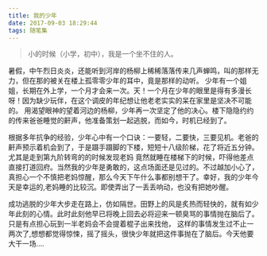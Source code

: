 ```yaml
---
title: 我的少年
date: 2017-09-03 18:29:44
tags: 随笔集
---
```

>小的时候（小学，初中），我是一个坐不住的人。

暑假，中午烈日炎炎，还能听到河岸的杨柳上稀稀落落传来几声蝉鸣，叫的那样无力，但在那的被关在楼上孤零零少年的耳中，竟是那样的动听。
少年有一个姐姐，长期在外上学，一个月才会来一次。天！一个月在少年的眼里是得有多漫长呀！因为缺少玩伴，在这个调皮的年纪想让他老老实实的呆在家里是坚决不可能的。
用渴望眼神的望着河边的杨柳，少年再一次坚定了他的决心。楼下隐隐约约的传来爸爸睡觉的鼾声，他准备策划一起逃脱，而如今，时机已经到了。

根据多年抗争的经验，少年心中有一个口诀：一要轻，二要快，三要见机。老爸的鼾声预示着机会到了，于是蹑手蹑脚的下楼，短短十八级阶梯，花了将近五分钟。尤其是走到第九阶转弯的的时候发现老妈
竟然就睡在楼梯下的时候，吓得他差点直接打道回府。当然我的少年是勇敢的，这点场面还是见过的。不过越加小心了，真担心一个不慎把老妈惊醒，那么今天下午什么事都别想干了。幸好，我的少年今天是幸运的,老妈睡的比较沉。即使弄出了一丢丢响动，也没有把她吵醒。

成功逃脱的少年大步走在路上，仿如隔世。田野上的风是炙热而轻快的，就有如少年此刻的心情。此时此刻他早已将晚上回去必将迎来一顿臭骂的事情抛在脑后了。只是有点担心玩到一半老妈会不会提着棍子出来找他，
这样的事情发生过不止一两次了,想想都觉得惊悚，摇了摇头，很快少年就把这件事抛在了脑后。今天他要大干一场....